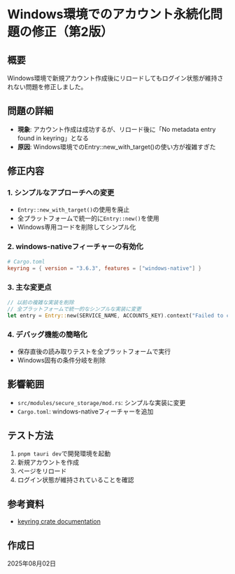 # Windows環境でのアカウント永続化問題の修正（第2版）

## 概要
Windows環境で新規アカウント作成後にリロードしてもログイン状態が維持されない問題を修正しました。

## 問題の詳細
- **現象**: アカウント作成は成功するが、リロード後に「No metadata entry found in keyring」となる
- **原因**: Windows環境でのEntry::new_with_target()の使い方が複雑すぎた

## 修正内容

### 1. シンプルなアプローチへの変更
- `Entry::new_with_target()`の使用を廃止
- 全プラットフォームで統一的に`Entry::new()`を使用
- Windows専用コードを削除してシンプル化

### 2. windows-nativeフィーチャーの有効化
```toml
# Cargo.toml
keyring = { version = "3.6.3", features = ["windows-native"] }
```

### 3. 主な変更点
```rust
// 以前の複雑な実装を削除
// 全プラットフォームで統一的なシンプルな実装に変更
let entry = Entry::new(SERVICE_NAME, ACCOUNTS_KEY).context("Failed to create keyring entry")?;
```

### 4. デバッグ機能の簡略化
- 保存直後の読み取りテストを全プラットフォームで実行
- Windows固有の条件分岐を削除

## 影響範囲
- `src/modules/secure_storage/mod.rs`: シンプルな実装に変更
- `Cargo.toml`: windows-nativeフィーチャーを追加

## テスト方法
1. `pnpm tauri dev`で開発環境を起動
2. 新規アカウントを作成
3. ページをリロード
4. ログイン状態が維持されていることを確認

## 参考資料
- [keyring crate documentation](https://docs.rs/keyring/latest/keyring/)

## 作成日
2025年08月02日